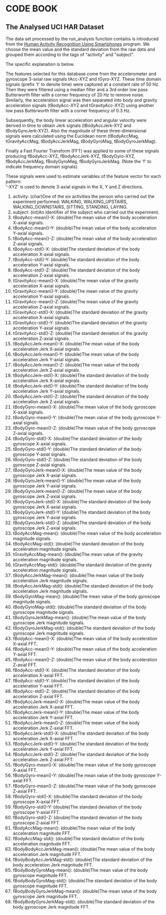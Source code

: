 # CODE BOOK

## The Analysed UCI HAR Dataset

The data set processed by the run_analysis function contains is introduced from the [Human Activity Recognition Using Smartphones](http://archive.ics.uci.edu/ml/datasets/Human+Activity+Recognition+Using+Smartphones) program. We choose the mean value and the standard deviation from the raw data and grouped them according to the tags of "activity" and "subject".

The specific explanation is below.

The features selected for this database come from the accelerometer and gyroscope 3-axial raw signals tAcc-XYZ and tGyro-XYZ. These time domain signals (prefix 't' to denote time) were captured at a constant rate of 50 Hz. Then they were filtered using a median filter and a 3rd order low pass Butterworth filter with a corner frequency of 20 Hz to remove noise. Similarly, the acceleration signal was then separated into body and gravity acceleration signals (tBodyAcc-XYZ and tGravityAcc-XYZ) using another low pass Butterworth filter with a corner frequency of 0.3 Hz. 

Subsequently, the body linear acceleration and angular velocity were derived in time to obtain Jerk signals (tBodyAccJerk-XYZ and tBodyGyroJerk-XYZ). Also the magnitude of these three-dimensional signals were calculated using the Euclidean norm (tBodyAccMag, tGravityAccMag, tBodyAccJerkMag, tBodyGyroMag, tBodyGyroJerkMag). 

Finally a Fast Fourier Transform (FFT) was applied to some of these signals producing fBodyAcc-XYZ, fBodyAccJerk-XYZ, fBodyGyro-XYZ, fBodyAccJerkMag, fBodyGyroMag, fBodyGyroJerkMag. (Note the 'f' to indicate frequency domain signals). 

These signals were used to estimate variables of the feature vector for each pattern:  
'-XYZ' is used to denote 3-axial signals in the X, Y and Z directions.

1. activity: (char)One of the six activities the person who carried out the experiment performed: WALKING, WALKING_UPSTAIRS, WALKING_DOWNSTAIRS, SITTING, STANDING, LAYING. 
2. subject: (int)An identifier of the subject who carried out the experiment.
3. tBodyAcc-mean()-X: (double)The mean value of the body acceleration X-axial signals.
4. tBodyAcc-mean()-Y: (double)The mean value of the body acceleration Y-axial signals.
5. tBodyAcc-mean()-Z: (double)The mean value of the body acceleration Z-axial signals.
6. tBodyAcc-std()-X: (double)The standard deviation of the body acceleration X-axial signals.
7. tBodyAcc-std()-Y: (double)The standard deviation of the body acceleration Y-axial signals.
8. tBodyAcc-std()-Z: (double)The standard deviation of the body acceleration Z-axial signals.
9. tGravityAcc-mean()-X: (double)The mean value of the gravity acceleration X-axial signals.
10. tGravityAcc-mean()-Y: (double)The mean value of the gravity acceleration Y-axial signals.
11. tGravityAcc-mean()-Z: (double)The mean value of the gravity acceleration Z-axial signals.
12. tGravityAcc-std()-X: (double)The standard deviation of the gravity acceleration X-axial signals.
13. tGravityAcc-std()-Y: (double)The standard deviation of the gravity acceleration Y-axial signals.
14. tGravityAcc-std()-Z: (double)The standard deviation of the gravity acceleration Z-axial signals.
15. tBodyAccJerk-mean()-X: (double)The mean value of the body acceleration Jerk X-axial signals.
16. tBodyAccJerk-mean()-Y: (double)The mean value of the body acceleration Jerk Y-axial signals.
17. tBodyAccJerk-mean()-Z: (double)The mean value of the body acceleration Jerk Z-axial signals.
18. tBodyAccJerk-std()-X: (double)The standard deviation of the body acceleration Jerk X-axial signals.
19. tBodyAccJerk-std()-Y: (double)The standard deviation of the body acceleration Jerk Y-axial signals.
20. tBodyAccJerk-std()-Z: (double)The standard deviation of the body acceleration Jerk Z-axial signals.
21. tBodyGyro-mean()-X: (double)The mean value of the body gyroscope X-axial signals.
22. tBodyGyro-mean()-Y: (double)The mean value of the body gyroscope Y-axial signals.
23. tBodyGyro-mean()-Z: (double)The mean value of the body gyroscope Z-axial signals.
24. tBodyGyro-std()-X: (double)The standard deviation of the body gyroscope X-axial signals.
25. tBodyGyro-std()-Y: (double)The standard deviation of the body gyroscope Y-axial signals.
26. tBodyGyro-std()-Z: (double)The standard deviation of the body gyroscope Z-axial signals.
27. tBodyGyroJerk-mean()-X: (double)The mean value of the body gyroscope Jerk X-axial signals.
28. tBodyGyroJerk-mean()-Y: (double)The mean value of the body gyroscope Jerk Y-axial signals.
29. tBodyGyroJerk-mean()-Z: (double)The mean value of the body gyroscope Jerk Z-axial signals.
30. tBodyGyroJerk-std()-X: (double)The standard deviation of the body gyroscope Jerk X-axial signals.
31. tBodyGyroJerk-std()-Y: (double)The standard deviation of the body gyroscope Jerk Y-axial signals.
32. tBodyGyroJerk-std()-Z: (double)The standard deviation of the body gyroscope Jerk Z-axial signals.
33. tBodyAccMag-mean(): (double)The mean value of the body acceleration magnitude signals.
34. tBodyAccMag-std(): (double)The standard deviation of the body acceleration magnitude signals.
35. tGravityAccMag-mean(): (double)The mean value of the gravity acceleration magnitude signals.
36. tGravityAccMag-std(): (double)The standard deviation of the gravity acceleration magnitude signals.
37. tBodyAccJerkMag-mean(): (double)The mean value of the body acceleration Jerk magnitude signals.
38. tBodyAccJerkMag-std(): (double)The standard deviation of the body acceleration Jerk magnitude signals.
39. tBodyGyroMag-mean(): (double)The mean value of the body gyroscope magnitude signals.
40. tBodyGyroMag-std(): (double)The standard deviation of the body gyroscope magnitude signals.
41. tBodyGyroJerkMag-mean(): (double)The mean value of the body gyroscope Jerk magnitude signals.
42. tBodyGyroJerkMag-std(): (double)The standard deviation of the body gyroscope Jerk magnitude signals.
43. fBodyAcc-mean()-X: (double)The mean value of the body acceleration X-axial FFT.
44. fBodyAcc-mean()-Y: (double)The mean value of the body acceleration Y-axial FFT.
45. fBodyAcc-mean()-Z: (double)The mean value of the body acceleration Z-axial FFT.
46. fBodyAcc-std()-X: (double)The standard deviation of the body acceleration X-axial FFT.
47. fBodyAcc-std()-Y: (double)The standard deviation of the body acceleration Y-axial FFT.
48. fBodyAcc-std()-Z: (double)The standard deviation of the body acceleration Z-axial FFT.
49. fBodyAccJerk-mean()-X: (double)The mean value of the body acceleration Jerk X-axial FFT.
50. fBodyAccJerk-mean()-Y: (double)The mean value of the body acceleration Jerk Y-axial FFT.
51. fBodyAccJerk-mean()-Z: (double)The mean value of the body acceleration Jerk Z-axial FFT.
52. fBodyAccJerk-std()-X: (double)The standard deviation of the body acceleration Jerk X-axial FFT.
53. fBodyAccJerk-std()-Y: (double)The standard deviation of the body acceleration Jerk Y-axial FFT.
54. fBodyAccJerk-std()-Z: (double)The standard deviation of the body acceleration Jerk Z-axial FFT.
55. fBodyGyro-mean()-X: (double)The mean value of the body gyroscope X-axial FFT.
56. fBodyGyro-mean()-Y: (double)The mean value of the body gyroscope Y-axial FFT.
57. fBodyGyro-mean()-Z: (double)The mean value of the body gyroscope Z-axial FFT.
58. fBodyGyro-std()-X: (double)The standard deviation of the body gyroscope X-axial FFT.
59. fBodyGyro-std()-Y: (double)The standard deviation of the body gyroscope Y-axial FFT.
60. fBodyGyro-std()-Z: (double)The standard deviation of the body gyroscope Z-axial FFT.
61. fBodyAccMag-mean(): (double)The mean value of the body acceleration magnitude FFT.
62. fBodyAccMag-std(): (double)The standard deviation of the body acceleration magnitude FFT.
63. fBodyBodyAccJerkMag-mean(): (double)The mean value of the body acceleration Jerk magnitude FFT.
64. fBodyBodyAccJerkMag-std(): (double)The standard deviation of the body acceleration Jerk magnitude FFT.
65. fBodyBodyGyroMag-mean(): (double)The mean value of the body gyroscope magnitude FFT.
66. fBodyBodyGyroMag-std(): (double)The standard deviation of the body gyroscope magnitude FFT.
67. fBodyBodyGyroJerkMag-mean(): (double)The mean value of the body gyroscope Jerk magnitude FFT.
68. fBodyBodyGyroJerkMag-std(): (double)The standard deviation of the body gyroscope Jerk magnitude FFT.
